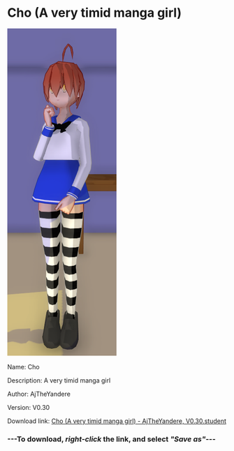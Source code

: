 # Cho (A very timid manga girl)

<img src = "https://raw.githubusercontent.com/Arbiter1223/Daigaku-Gurashi-Custom-Students/master/Students/Files/Cho%20(A%20very%20timid%20manga%20girl).png">

Name: Cho

Description: A very timid manga girl

Author: AjTheYandere

Version: V0.30

Download link: <a href="https://raw.githubusercontent.com/Arbiter1223/Daigaku-Gurashi-Custom-Students/master/Students/Files/Cho%20(A%20very%20timid%20manga%20girl)%20-%20AjTheYandere%2C%20V0.30.student">Cho (A very timid manga girl) - AjTheYandere, V0.30.student</a>

### ---**To download, _right-click_ the link, and select _"Save as"_**---
